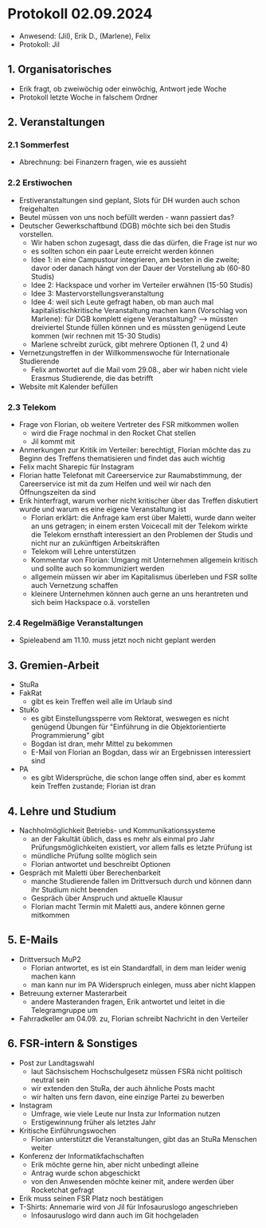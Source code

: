 ---
---

# Protokoll 02.09.2024

* Anwesend: (Jil), Erik D., (Marlene), Felix
* Protokoll: Jil


## 1. Organisatorisches
* Erik fragt, ob zweiwöchig oder einwöchig, Antwort jede Woche
* Protokoll letzte Woche in falschem Ordner

## 2. Veranstaltungen

### 2.1 Sommerfest
* Abrechnung: bei Finanzern fragen, wie es aussieht

### 2.2 Erstiwochen
* Erstiveranstaltungen sind geplant, Slots für DH wurden auch schon freigehalten
* Beutel müssen von uns noch befüllt werden - wann passiert das?
* Deutscher Gewerkschaftbund (DGB) möchte sich bei den Studis vorstellen. 
  * Wir haben schon zugesagt, dass die das dürfen, die Frage ist nur wo
  * es sollten schon ein paar Leute erreicht werden können
  * Idee 1: in eine Campustour integrieren, am besten in die zweite; davor oder danach hängt von der Dauer der Vorstellung ab (60-80 Studis)
  * Idee 2: Hackspace und vorher im Verteiler erwähnen (15-50 Studis)
  * Idee 3: Mastervorstellungsveranstaltung
  * Idee 4: weil sich Leute gefragt haben, ob man auch mal kapitalistischkritische Veranstaltung machen kann (Vorschlag von Marlene): für DGB komplett eigene Veranstaltung? --> müssten dreiviertel Stunde füllen können und es müssten genügend Leute kommen (wir rechnen mit 15-30 Studis)
  * Marlene schreibt zurück, gibt mehrere Optionen (1, 2 und 4)
* Vernetzungstreffen in der Willkommenswoche für Internationale Studierende
  * Felix antwortet auf die Mail vom 29.08., aber wir haben nicht viele Erasmus Studierende, die das betrifft
* Website mit Kalender befüllen

### 2.3 Telekom
* Frage von Florian, ob weitere Vertreter des FSR mitkommen wollen
  * wird die Frage nochmal in den Rocket Chat stellen
  * Jil kommt mit
* Anmerkungen zur Kritik im Verteiler: berechtigt, Florian möchte das zu Beginn des Treffens thematisieren und findet das auch wichtig
* Felix macht Sharepic für Instagram
* Florian hatte Telefonat mit Careerservice zur Raumabstimmung, der Careerservice ist mit da zum Helfen und weil wir nach den Öffnungszeiten da sind
* Erik hinterfragt, warum vorher nicht kritischer über das Treffen diskutiert wurde und warum es eine eigene Veranstaltung ist
  * Florian erklärt: die Anfrage kam erst über Maletti, wurde dann weiter an uns getragen; in einem ersten Voicecall mit der Telekom wirkte die Telekom ernsthaft interessiert an den Problemen der Studis und nicht nur an zukünftigen Arbeitskräften
  * Telekom will Lehre unterstützen
  * Kommentar von Florian: Umgang mit Unternehmen allgemein kritisch und sollte auch so kommuniziert werden
  * allgemein müssen wir aber im Kapitalismus überleben und FSR sollte auch Vernetzung schaffen
  * kleinere Unternehmen können auch gerne an uns herantreten und sich beim Hackspace o.ä. vorstellen

### 2.4 Regelmäßige Veranstaltungen
* Spieleabend am 11.10. muss jetzt noch nicht geplant werden
  

## 3. Gremien-Arbeit
* StuRa
* FakRat
  * gibt es kein Treffen weil alle im Urlaub sind
* StuKo
  * es gibt Einstellungssperre vom Rektorat, weswegen es nicht genügend Übungen für "Einführung in die Objektorientierte Programmierung" gibt
  * Bogdan ist dran, mehr Mittel zu bekommen
  * E-Mail von Florian an Bogdan, dass wir an Ergebnissen interessiert sind
* PA
  * es gibt Widersprüche, die schon lange offen sind, aber es kommt kein Treffen zustande; Florian ist dran

## 4. Lehre und Studium
* Nachholmöglichkeit Betriebs- und Kommunikationssysteme
  * an der Fakultät üblich, dass es mehr als einmal pro Jahr Prüfungsmöglichkeiten existiert, vor allem falls es letzte Prüfung ist
  * mündliche Prüfung sollte möglich sein
  * Florian antwortet und beschreibt Optionen
* Gespräch mit Maletti über Berechenbarkeit
  * manche Studierende fallen im Drittversuch durch und können dann ihr Studium nicht beenden
  * Gespräch über Anspruch und aktuelle Klausur
  * Florian macht Termin mit Maletti aus, andere können gerne mitkommen

## 5. E-Mails
* Drittversuch MuP2
  * Florian antwortet, es ist ein Standardfall, in dem man leider wenig machen kann
  * man kann nur im PA Widerspruch einlegen, muss aber nicht klappen
* Betreuung externer Masterarbeit
  * andere Masteranden fragen, Erik antwortet und leitet in die Telegramgruppe um
* Fahrradkeller am 04.09. zu, Florian schreibt Nachricht in den Verteiler

## 6. FSR-intern & Sonstiges
* Post zur Landtagswahl
  * laut Sächsischem Hochschulgesetz müssen FSRä nicht politisch neutral sein
  * wir extenden den StuRa, der auch ähnliche Posts macht
  * wir halten uns fern davon, eine einzige Partei zu bewerben
* Instagram
  * Umfrage, wie viele Leute nur Insta zur Information nutzen
  * Erstigewinnung früher als letztes Jahr
* Kritische Einführungswochen
  * Florian unterstützt die Veranstaltungen, gibt das an StuRa Menschen weiter
* Konferenz der Informatikfachschaften
  * Erik möchte gerne hin, aber nicht unbedingt alleine
  * Antrag wurde schon abgeschickt
  * von den Anwesenden möchte keiner mit, andere werden über Rocketchat gefragt
* Erik muss seinen FSR Platz noch bestätigen
* T-Shirts: Annemarie wird von Jil für Infosauruslogo angeschrieben
  * Infosauruslogo wird dann auch im Git hochgeladen
